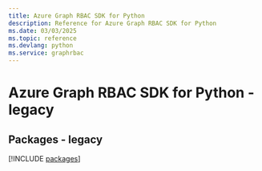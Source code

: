 ```yaml
---
title: Azure Graph RBAC SDK for Python
description: Reference for Azure Graph RBAC SDK for Python
ms.date: 03/03/2025
ms.topic: reference
ms.devlang: python
ms.service: graphrbac
---
```

# Azure Graph RBAC SDK for Python - legacy
## Packages - legacy
[!INCLUDE [packages](graph-rbac-index.md)]